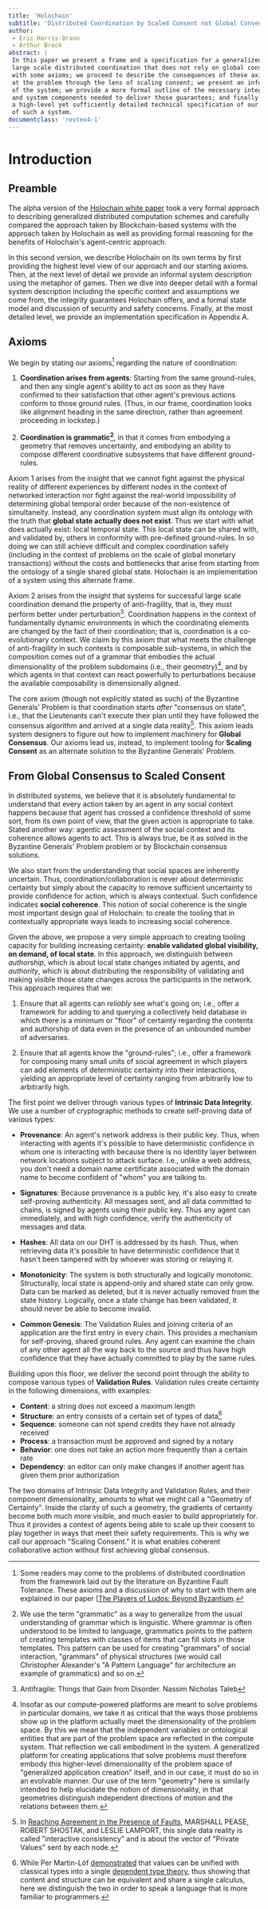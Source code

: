 ```yaml
---
title: 'Holochain'
subtitle: 'Distributed Coordination by Scaled Consent not Global Consensus'
author:
 - Eric Harris-Braun
 - Arthur Brock
abstract: |
 In this paper we present a frame and a specification for a generalized system for
 large scale distributed coordination that does not rely on global consensus. We start
 with some axioms; we proceed to describe the consequences of these axioms, looking
 at the problem through the lens of scaling consent; we present an informal description
 of the system; we provide a more formal outline of the necessary integrity guarantees
 and system components needed to deliver those guarantees; and finally we conclude with
 a high-level yet sufficiently detailed technical specification of our implementation
 of such a system.
documentclass: 'revtex4-1'
---
```


# Introduction

## Preamble

The alpha version of the [Holochain white paper](https://github.com/holochain/holochain-proto/blob/whitepaper/holochain.pdf) took a very formal approach to describing generalized distributed computation schemes and carefully compared the approach taken by Blockchain-based systems with the approach taken by Holochain as well as providing formal reasoning for the benefits of Holochain's agent-centric approach.

In this second version, we describe Holochain on its own terms by first providing the highest level view of our approach and our starting axioms. Then, at the next level of detail we provide an informal system description using the metaphor of games. Then we dive into deeper detail with a formal system description including the specific context and assumptions we come from, the integrity guarantees Holochain offers, and a formal state model and discussion of security and safety concerns. Finally, at the most detailed level, we provide an implementation specification in Appendix A.

## Axioms

We begin by stating our axioms[^byzantine] regarding the nature of coordination:

[^byzantine]: Some readers may come to the problems of distributed coordination from the framework laid out by the literature on Byzantine Fault Tolerance. These axioms and a discussion of why to start with them are explained in our paper [[The Players of Ludos: Beyond Byzantium](https://docs.google.com/document/d/1HBNgIooElD5widCuX9XmiOzbVIpEF5XXH67mZbnUFjo/edit#).

1. **Coordination arises from agents**: Starting from the same ground-rules, and then any single agent's ability to act *as soon* as they have confirmed to their satisfaction that other agent's previous actions conform to those ground rules. (Thus, in our frame, coordination looks like alignment heading in the same direction, rather than agreement proceeding in lockstep.)

2. **Coordination is grammatic[^grammatic]**, in that it comes from embodying a geometry that removes uncertainty, and embodying an ability to compose different coordinative subsystems that have different ground-rules.

[^grammatic]: We use the term "grammatic" as a way to generalize from the usual understanding of grammar which is linguistic.  Where grammar is often understood to be limited to language, grammatics points to the pattern of creating templates with classes of items that can fill slots in those templates. This pattern can be used for creating "grammars" of social interaction, "grammars" of physical structures (we would call Christopher Alexander's "A Pattern Language" for architecture an example of grammatics) and so on.

Axiom 1 arises from the insight that we cannot fight against the physical reality of different experiences by different nodes in the context of networked interaction nor fight against the real-world impossibility of determining global temporal order because of the non-existence of simultaneity. Instead, any coordination system must align its ontology with the truth that **global state actually does not exist**. Thus we start with what does actually exist: local temporal state. This local state can be shared with, and validated by, others in conformity with pre-defined ground-rules. In so doing we can still achieve difficult and complex coordination safely (including in the context of problems on the scale of global monetary transactions) without the costs and bottlenecks that arise from starting from the ontology of a single shared global state. Holochain is an implementation of a system using this alternate frame.

Axiom 2 arises from the insight that systems for successful large scale coordination demand the property of anti-fragility, that is, they must perform better under perturbation[^antifragile]. Coordination happens in the context of fundamentally dynamic environments in which the coordinating elements are changed by the fact of their coordination; that is, coordination is a co-evolutionary context. We claim by this axiom that what meets the challenge of anti-fragility in such contexts is composable sub-systems, in which the composition comes out of a grammar that embodies the actual dimensionality of the problem subdomains (i.e., their geometry)[^embodiment], and by which agents in that context can react powerfully to perturbations because the available composability is dimensionally aligned.

[^antifragile]: Antifragile: Things that Gain from Disorder. Nassim Nicholas Taleb

[^embodiment]: Insofar as our compute-powered platforms are meant to solve problems in particular domains, we take it as critical that the ways those problems show up in the platform actually meet the dimensionality of the problem space. By this we mean that the independent variables or ontological entities that are part of the problem space are reflected in the compute system. That reflection we call embodiment in the system. A generalized platform for creating applications that solve problems must therefore embody this higher-level dimensionality of the problem space of "generalized application creation" itself, and in our case, it must do so in an evolvable manner. Our use of the term "geometry" here is similarly intended to help elucidate the notion of dimensionality, in that geometries distinguish independent directions of motion and the relations between them.

The core axiom (though not explicitly stated as such) of the Byzantine Generals' Problem is that coordination starts *after* "consensus on state", i.e., that the Lieutenants can't execute their plan until they have followed the consensus algorithm and arrived at a single data reality[^faults]. This axiom leads system designers to figure out how to implement machinery for **Global Consensus**. Our axioms lead us, instead, to implement tooling for **Scaling Consent** as an alternate solution to the Byzantine Generals' Problem.

[^faults]: In [Reaching Agreement in the Presence of Faults](https://dl.acm.org/doi/pdf/10.1145/322186.322188), MARSHALL PEASE, ROBERT SHOSTAK, and LESLIE LAMPORT, this single data reality is called "interactive consistency" and is about the vector of "Private Values" sent by each node.

## From Global Consensus to Scaled Consent

In distributed systems, we believe that it is absolutely fundamental to understand that every action taken by an agent in any social context happens because that agent has crossed a confidence threshold of some sort, from its own point of view, that the given action is appropriate to take. Stated another way: agentic assessment of the social context and its coherence allows agents to act. This is always true, be it as solved in the Byzantine Generals' Problem problem or by Blockchain consensus solutions.

We also start from the understanding that social spaces are inherently uncertain. Thus, coordination/collaboration is never about deterministic certainty but simply about the capacity to remove sufficient uncertainty to provide confidence for action, which is always contextual. Such confidence indicates **social coherence**. This notion of social coherence is the single most important design goal of Holochain: to create the tooling that in contextually appropriate ways leads to increasing social coherence.

Given the above, we propose a very simple approach to creating tooling capacity for building increasing certainty: **enable validated global visibility, on demand, of local state**. In this approach, we distinguish between *authorship*, which is about local state changes initiated by agents, and *authority*, which is about distributing the responsibility of validating and making visible those state changes across the participants in the network. This approach requires that we:

1. Ensure that all agents can *reliably* see what's going on; i.e., offer a framework for adding to and querying a collectively held database in which there is a minimum or "floor" of certainty regarding the contents and authorship of data even in the presence of an unbounded number of adversaries.

2. Ensure that all agents know the "ground-rules"; i.e., offer a framework for composing many small units of social agreement in which players can add elements of deterministic certainty into their interactions, yielding an appropriate level of certainty ranging from arbitrarily low to arbitrarily high.

The first point we deliver through various types of **Intrinsic Data Integrity**. We use a number of cryptographic methods to create self-proving data of various types:

* **Provenance**: An agent's network address is their public key. Thus, when interacting with agents it's possible to have deterministic confidence in whom one is interacting with because there is no identity layer between network locations subject to attack surface. I.e., unlike a web address, you don't need a domain name certificate associated with the domain name to become confident of
  "whom" you are talking to.

* **Signatures**: Because provenance is a public key, it's also easy to create self-proving authenticity. All messages sent, and all data committed to chains, is signed by agents using their public key. Thus any agent can immediately, and with high confidence, verify the authenticity of messages and data.

* **Hashes**: All data on our DHT is addressed by its hash. Thus, when retrieving data it's possible to have deterministic confidence that it hasn't been tampered with by whoever was storing or relaying it.

* **Monotonicity**: The system is both structurally and logically monotonic. Structurally, local state is append-only and shared state can only grow. Data can be marked as deleted, but it is never actually removed from the state history. Logically, once a state change has been validated, it should never be able to become invalid.

* **Common Genesis**: The Validation Rules and joining criteria of an application are the first entry in every chain. This provides a mechanism for self-proving, shared ground rules. Any agent can examine the chain of any other agent all the way back to the source and thus have high confidence that they have actually committed to play by the same rules.

Building upon this floor, we deliver the second point through the ability to compose various types of **Validation Rules**. Validation rules create certainty in the following dimensions, with examples:

* **Content**: a string does not exceed a maximum length
* **Structure**: an entry consists of a certain set of types of data[^content-structure]
* **Sequence**: someone can not spend credits they have not already received
* **Process**: a transaction must be approved and signed by a notary
* **Behavior**: one does not take an action more frequently than a certain rate
* **Dependency**: an editor can only make changes if another agent has given them prior authorization

[^content-structure]: While Per Martin-Löf [demonstrated](https://en.wikipedia.org/wiki/Intuitionistic_type_theory) that values can be unified with classical types into a single [dependent type theory](https://en.wikipedia.org/wiki/Dependent_type), thus showing that content and structure can be equivalent and share a single calculus, here we distinguish the two in order to speak a language that is more familiar to programmers.

The two domains of Intrinsic Data Integrity and Validation Rules, and their component dimensionality, amounts to what we might call a "Geometry of Certainty". Inside the clarity of such a geometry, the gradients of certainty become both much more visible, and much easier to build appropriately for. Thus it provides a context of agents being able to scale up their consent to play together in ways that meet their safety requirements. This is why we call our approach "Scaling Consent." It is what enables coherent collaborative action without first achieving global consensus.

